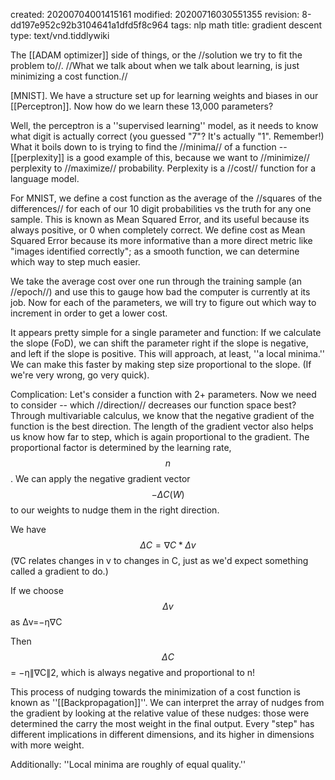 created: 20200704001415161
modified: 20200716030551355
revision: 8-dd197e952c92b3104641a1dfd5f8c964
tags: nlp math
title: gradient descent
type: text/vnd.tiddlywiki

The [[ADAM optimizer]] side of things, or the //solution we try to fit the problem to//.
//What we talk about when we talk about learning, is just minimizing a cost function.//

[MNIST].
We have a structure set up for learning weights and biases in our [[Perceptron]]. Now how do we learn these 13,000 parameters?

Well, the perceptron is a ''supervised learning'' model, as it needs to know what digit is actually correct (you guessed "7"? It's actually "1". Remember!)
What it boils down to is trying to find the //minima// of a function -- [[perplexity]] is a good example of this, because we want to //minimize// perplexity to //maximize// probability. Perplexity is a //cost// function for a language model. 

For MNIST, we define a cost function as the average of the //squares of the differences// for each of our 10 digit probabilities vs the truth for any one sample. This is known as Mean Squared Error, and its useful because its always positive, or 0 when completely correct. We define cost as Mean Squared Error because its more informative than a more direct metric like "images identified correctly"; as a smooth function, we can determine which way to step much easier. 

We take the average cost over one run through the training sample (an //epoch//) and use this to gauge how bad the computer is currently at its job. Now for each of the parameters, we will try to figure out which way to increment in order to get a lower cost. 

It appears pretty simple for a single parameter and function: If we calculate the slope (FoD), we can shift the parameter right if the slope is negative, and left if the slope is positive. This will approach, at least, ''a local minima.'' We can make this faster by making step size proportional to the slope. (If we're very wrong, go very quick). 

Complication: Let's consider a function with 2+ parameters. Now we need to consider -- which //direction// decreases our function space best? Through multivariable calculus, we know that the negative gradient of the function is the best direction. The length of the gradient vector also helps us know how far to step, which is again proportional to the gradient. The proportional factor is determined by the learning rate, $$n$$. We can apply the negative gradient vector $$-\Delta C(W) $$ to our weights to nudge them in the right direction.

We have
$$\Delta C = \nabla C * \Delta v$$ (∇C  relates changes in v to changes in C, just as we'd expect something called a gradient to do.)

If we choose $$\Delta v$$ as 
Δv=−η∇C

Then 
$$\Delta C $$ = −η∥∇C∥2, which is always negative and proportional to n!

This process of nudging towards the minimization of a cost function is known as ''[[Backpropagation]]''. We can interpret the array of nudges from the gradient by looking at the relative value of these nudges: those were determined the carry the most weight in the final output. Every "step" has different implications in different dimensions, and its higher in dimensions with more weight.

Additionally: ''Local minima are roughly of equal quality.''



